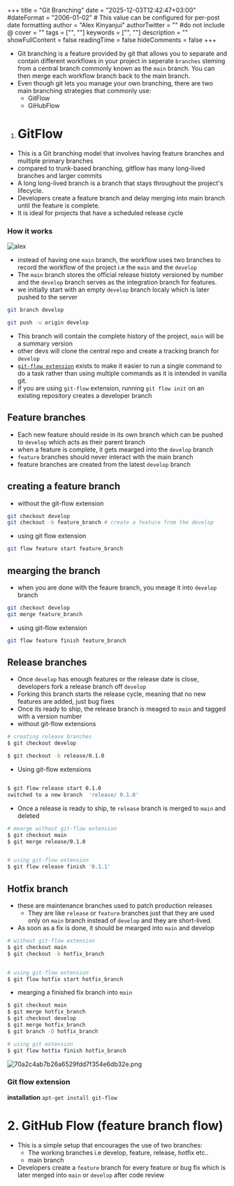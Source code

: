 +++
title = "Git Branching"
date = "2025-12-03T12:42:47+03:00"
#dateFormat = "2006-01-02" # This value can be configured for per-post date formatting
author = "Alex Kinyanjui"
authorTwitter = "" #do not include @
cover = ""
tags = ["", ""]
keywords = ["", ""]
description = ""
showFullContent = false
readingTime = false
hideComments = false
+++


- Git branching is a feature provided by git that allows you to separate and contain different workflows in your project  in seperate `branches`  steming from a central branch commonly known as the `main` branch. You can then merge each workflow branch back to the main branch.
- Even though git lets you manage your own branching,  there are two main branching strategies that commonly use:
	- GitFlow
	- GiHubFlow

1. # GitFlow
- This is a Git branching  model that involves having feature branches and multiple primary branches
- compared to trunk-based branching, gitflow has many long-lived branches and larger commits
- A long long-lived branch is a branch that stays throughout the project's lifecycle.
-  Developers create a feature branch and delay merging into main branch until the feature is complete.
-  It is ideal for projects that have a scheduled release cycle


### How it works
![alex](/img/al.png?width=200&height=100)

- instead of having one `main` branch, the workflow uses two branches to record the workflow of the project i.e the `main` and the `develop`
- The `main` branch stores the official release histoty versioned by number and the `develop` branch serves as the integration branch for features.
- we initially start with an empty `develop` branch  localy which is later pushed to the server
```sh
git branch develop

git push -u origin develop

```
- This branch will contain the complete history of the project, `main` will be a summary version
- other devs will clone the central repo and create a tracking branch for `develop`
- [`git-flow extension`](https://skoch.github.io/Git-Workflow/) exists to make it easier to run a single command to do a task rather than using multiple commands as it is intended in vanilla git.
 - if you are using `git-flow` extension, running `git flow init` on an existing repository creates a developer branch


 ## Feature branches
- Each new feature should reside in its own branch which can be pushed to `develop` which acts as their parent branch
- when a feature is complete, it gets mearged into the `develop` branch
- `feature` branches should never interact with the main branch
- feature branches are created from the latest  `develop` branch

## creating a feature branch
- without the git-flow extension
```sh
git checkout develop
git checkout -b feature_branch # create a feature from the develop
```

- using git flow extension
```sh
git flow feature start feature_branch
```

## mearging the branch
- when you are done with the feaure branch, you meage it into `develop` branch
```sh
git checkout develop
git merge feature_branch
```
- using git-flow extension
```sh
git flow feature finish feature_branch
```


## Release branches
- Once `develop` has enough features or the release date is close, developers fork a release branch off `develop`
 - Forking this branch starts the release cycle, meaning that no new features are added, just bug fixes
 - Once its ready to ship, the release branch is meaged to `main` and tagged with a version number
 - without git-flow extensions
```sh
# creating release branches
$ git checkout develop

$ git checkout -b release/0.1.0
```
- Using git-flow extensions
```sh

$ git flow release start 0.1.0
switched to a new branch  'release/ 0.1.0'
```
- Once a release is ready to ship, te `release` branch is merged to `main` and deleted
```sh
# mearge without git-flow extension
$ git checkout main
$ git merge release/0.1.0


# using git-flow extension
$ git flow release finish '0.1.1'
```

## Hotfix branch
- these are maintenance branches used to patch production releases
	- They are like `release` or `feature` branches just that they are used only on  `main`  branch instead of `develop` and they are short-lived.
- As soon as a fix is done, it should be mearged into `main` and develop

```sh
# without git-flow extension
$ git checkout main
$ git checkout -b hotfix_branch


# using git-flow extension
$ git flow hotfix start hotfix_branch
```

- mearging a finished fix branch into `main`
```sh
$ git checkout main
$ git merge hotfix_branch
$ git checkout develop
$ git merge hotfix_branch
$ git branch -D hotfix_branch

# using git extension
$ git flow hotfix finish hotfix_branch
```

![70a2c4ab7b26a6529fdd7f354e6db32e.png](:/27b2831a436641aba248570677b065c9)

### Git flow extension
**installation**
`apt-get install git-flow`


# 2. GitHub Flow (feature branch flow)
- This is a simple setup that encourages the use of two branches:
	- The working branches i.e develop, feature, release, hotfix etc..
	- main branch
- Developers create a `feature` branch for every feature or bug fix which is later  merged into `main` or `develop` after code review
